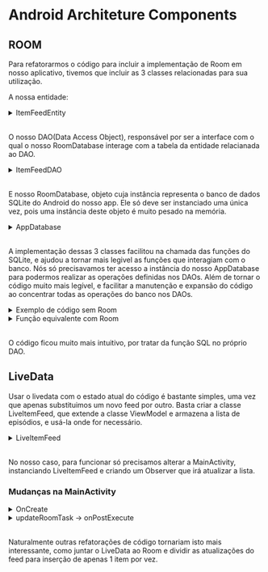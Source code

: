 # Android Architeture Components

## ROOM

Para refatorarmos o código para incluir a implementação de Room em nosso aplicativo,
tivemos que incluir as 3 classes relacionadas para sua utilização.

A nossa entidade:

<details>
 <summary>ItemFeedEntity</summary>

```JAVA
@Entity(tableName="episodes")
public class ItemFeedEntity{
    @PrimaryKey()
    private @NonNull String id;

    @ColumnInfo(name=EPISODE_TITLE)
    private String episodeTitle;

    @ColumnInfo(name=EPISODE_DATE)
    private String episodeDate;

    @ColumnInfo(name=EPISODE_DESC)
    private String episodeDesc;

    @ColumnInfo(name=EPISODE_DOWNLOAD_LINK)
    private String episodeDownloadLink;

    @ColumnInfo(name=EPISODE_LINK)
    private String episodeLink;

    @ColumnInfo(name=EPISODE_TIMESTAMP)
    private int episodeTimestamp;

    @ColumnInfo(name=EPISODE_FILE_URI)
    private String episodeFileUri;

    @ColumnInfo(name=EPISODE_DOWNLOAD_STATE)
    private int episodeDownloadState;

    /*
    Getters e Setters, e construtores
}
```
</details>
<br>

O nosso DAO(Data Access Object), responsável por ser a interface com o qual o nosso RoomDatabase interage com a tabela da entidade relacianada ao DAO.

<details>
 <summary>ItemFeedDAO</summary>

```JAVA
@Dao
public interface ItemFeedDAO {

    @Query("SELECT * FROM episodes")
    public List<ItemFeedEntity> getAllEpisodes();

    @Query("SELECT * FROM episodes WHERE downloadLink = :itemDownloadLink")
    public ItemFeedEntity getEpisodeFromDownloadLink(String itemDownloadLink);

    @Query("SELECT * FROM episodes WHERE downloadUri = :itemFileUri")
    public ItemFeedEntity getEpisodeFromFileURI(String itemFileUri);

    @Update()
    public void updateIteemFeed(ItemFeedEntity item);

    @Insert
    public void insertAll(ItemFeedEntity... items);

    @Delete
    public void delete(ItemFeedEntity item);

}
```
</details>
<br>

E nosso RoomDatabase, objeto cuja instância representa o banco de dados SQLite do Android do nosso app. Ele só deve ser instanciado uma única vez, pois uma instância deste objeto é muito pesado na memória.

<details>
 <summary>AppDatabase</summary>

```JAVA
@Database(entities= {ItemFeedEntity.class}, version=1)
public abstract class AppDatabase extends RoomDatabase {
    public abstract ItemFeedDAO itemFeedDAO();
}

```
</details>
<br>

A implementação dessas 3 classes facilitou na chamada das funções do SQLite, e ajudou a tornar mais legivel as funções que interagiam com o banco. Nós só precisavamos ter acesso a instância do nosso AppDatabase para podermos realizar as operações definidas nos DAOs. Além de tornar o código muito mais legível, e facilitar a manutenção e expansão do código ao concentrar todas as operações do banco nos DAOs.

<details>
 <summary>Exemplo de código sem Room</summary>
 
```JAVA
ContentValues contentValues = new ContentValues();
contentValues.put(EPISODE_DOWNLOAD_STATE, 1);
getContentResolver().update(
        EPISODE_LIST_URI,
        contentValues,
        EPISODE_DOWNLOAD_LINK + " =? ",
        new String[]{downloadLink}
);

```
</details>

<details>
 <summary>Função equivalente com Room</summary>
```JAVA
ItemFeedEntity item = db.itemFeedDAO().getEpisodeFromDownloadLink(downloadLink);
item.setEpisodeDownloadState(1);
db.itemFeedDAO().updateIteemFeed(item);
```
</details>
<br>

O código ficou muito mais intuitivo, por tratar da função SQL no próprio DAO.

## LiveData

Usar o livedata com o estado atual do código é bastante simples, uma vez que apenas substituimos um novo feed por outro. Basta criar a classe LiveItemFeed, que extende a classe ViewModel e armazena a lista de episódios, e usá-la onde for necessário.

<details>
 <summary>LiveItemFeed</summary>

```java
public class LiveItemFeed extends ViewModel {
    private MutableLiveData<List<ItemFeedEntity>> feedLiveData;

    public MutableLiveData<List<ItemFeedEntity>> getFeedLiveData() {
        if (feedLiveData == null) feedLiveData = new MutableLiveData<>();
        return feedLiveData;
    }
}
```
</details>
<br>

No nosso caso, para funcionar só precisamos alterar a MainActivity, instanciando LiveItemFeed e criando um Observer que irá atualizar a lista.

### Mudanças na MainActivity

<details>
 <summary>OnCreate</summary>

```java
liveItemFeed = ViewModelProviders.of(this).get(LiveItemFeed.class);

final Observer feedObserver = new Observer() {
    @Override
    public void onChanged(@Nullable Object o) {
        RoomXmlFeedAdapter adapter = new RoomXmlFeedAdapter(getApplicationContext(), R.layout.itemlista, (List<ItemFeedEntity>) o);
        items.setAdapter(adapter);
    }
};

liveItemFeed.getFeedLiveData().observe(this, feedObserver);
```
</details>

<details>
 <summary>updateRoomTask -> onPostExecute</summary>

```java
// Usando livedata
liveItemFeed.getFeedLiveData().setValue(feed);
items.setTextFilterEnabled(true);
```
</details>
<br>

Naturalmente outras refatorações de código tornariam isto mais interessante, como juntar o LiveData ao Room e dividir as atualizações do feed para inserção de apenas 1 item por vez.